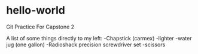 # hello-world
Git Practice For Capstone 2 

A list of some things directly to my left:
-Chapstick (carmex)
-lighter
-water jug (one gallon)
-Radioshack precision screwdriver set
-scissors
